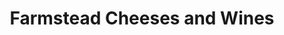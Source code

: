 ---
title: "Farmstead Cheeses and Wines"
url: /alameda/farmstead-cheeses-and-wines/
shop: Feinkost
---